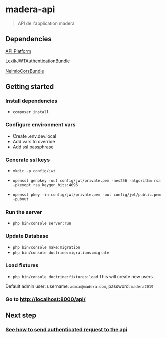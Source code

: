 # madera-api

> API de l'application madera

## Dependencies

[API Platform](https://api-platform.com/docs/)

[LexikJWTAuthenticationBundle](https://github.com/lexik/LexikJWTAuthenticationBundle)

[NelmioCorsBundle](https://github.com/nelmio/NelmioCorsBundle)

## Getting started

### Install dependencies

- `composer install`

### Configure environment vars

- Create .env.dev.local
- Add vars to override
- Add ssl passphrase

### Generate ssl keys

- `mkdir -p config/jwt`

- `openssl genpkey -out config/jwt/private.pem -aes256 -algorithm rsa -pkeyopt rsa_keygen_bits:4096`

- `openssl pkey -in config/jwt/private.pem -out config/jwt/public.pem -pubout`

### Run the server

- `php bin/console server:run`


### Update Database

- `php bin/console make:migration`
- `php bin/console doctrine:migrations:migrate`

### Load fixtures

- `php bin/console doctrine:fixtures:load` This will create new users

Default admin user: username: `admin@madera.com`, password: `madera2019`

### Go to <http://localhost:8000/api/>

## Next step

### [See how to send authenticated request to the api](Documentation/Api.md)
